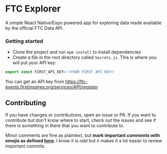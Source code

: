 # FTC Explorer
A simple React Native/Expo powered app for exploring data made available by the official FTC Data API.

### Getting started
- Clone the project and run `npm install` to install dependencies
- Create a file in the root directory called `Secrets.js`. This is where you will put your API key:
```javascript
export const FIRST_API_KEY='<YOUR FIRST API KEY>'
```
You can get an API key from https://ftc-events.firstinspires.org/services/API/register

## Contributing
If you have changes or contributions, open an issue or PR. If you want to contribute but don't know where to start, check out the issues and see if there is something in there that you want to contribute to.

Minor comments are fine as plaintext, but **mark important comments with emojis as defined [here](https://gist.github.com/parmentf/035de27d6ed1dce0b36a)**. I know it is odd but it makes it a lot easier to review important commits.
